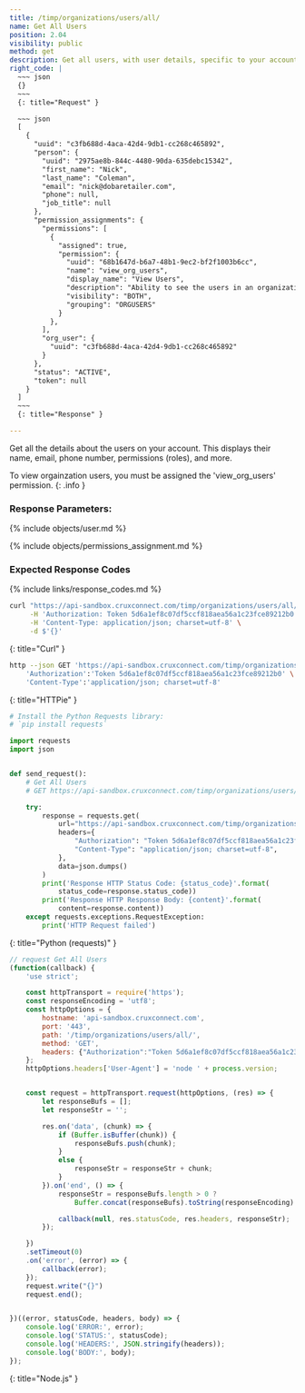 ```yaml
---
title: /timp/organizations/users/all/
name: Get All Users
position: 2.04
visibility: public
method: get
description: Get all users, with user details, specific to your account
right_code: |
  ~~~ json
  {}
  ~~~
  {: title="Request" }

  ~~~ json
  [
    {
      "uuid": "c3fb688d-4aca-42d4-9db1-cc268c465892",
      "person": {
        "uuid": "2975ae8b-844c-4480-90da-635debc15342",
        "first_name": "Nick",
        "last_name": "Coleman",
        "email": "nick@dobaretailer.com",
        "phone": null,
        "job_title": null
      },
      "permission_assignments": {
        "permissions": [
          {
            "assigned": true,
            "permission": {
              "uuid": "68b1647d-b6a7-48b1-9ec2-bf2f1003b6cc",
              "name": "view_org_users",
              "display_name": "View Users",
              "description": "Ability to see the users in an organization",
              "visibility": "BOTH",
              "grouping": "ORGUSERS"
            }
          },
        ],
        "org_user": {
          "uuid": "c3fb688d-4aca-42d4-9db1-cc268c465892"
        }
      },
      "status": "ACTIVE",
      "token": null
    }
  ]
  ~~~
  {: title="Response" }

---
```

Get all the details about the users on your account. This displays their name, email, phone number, permissions (roles), and more.

To view orgainzation users, you must be assigned the 'view_org_users' permission.
{: .info }


### Response Parameters:

{% include objects/user.md %}

{% include objects/permissions_assignment.md %}

### Expected Response Codes

{% include links/response_codes.md %}


~~~ bash
curl "https://api-sandbox.cruxconnect.com/timp/organizations/users/all/" \
     -H 'Authorization: Token 5d6a1ef8c07df5ccf818aea56a1c23fce89212b0' \
     -H 'Content-Type: application/json; charset=utf-8' \
     -d $'{}'

~~~
{: title="Curl" }

~~~ bash
http --json GET 'https://api-sandbox.cruxconnect.com/timp/organizations/users/all/' \
    'Authorization':'Token 5d6a1ef8c07df5ccf818aea56a1c23fce89212b0' \
    'Content-Type':'application/json; charset=utf-8'


~~~
{: title="HTTPie" }

~~~ python
# Install the Python Requests library:
# `pip install requests`

import requests
import json


def send_request():
    # Get All Users
    # GET https://api-sandbox.cruxconnect.com/timp/organizations/users/all/

    try:
        response = requests.get(
            url="https://api-sandbox.cruxconnect.com/timp/organizations/users/all/",
            headers={
                "Authorization": "Token 5d6a1ef8c07df5ccf818aea56a1c23fce89212b0",
                "Content-Type": "application/json; charset=utf-8",
            },
            data=json.dumps()
        )
        print('Response HTTP Status Code: {status_code}'.format(
            status_code=response.status_code))
        print('Response HTTP Response Body: {content}'.format(
            content=response.content))
    except requests.exceptions.RequestException:
        print('HTTP Request failed')

~~~
{: title="Python (requests)" }

~~~ javascript
// request Get All Users
(function(callback) {
    'use strict';

    const httpTransport = require('https');
    const responseEncoding = 'utf8';
    const httpOptions = {
        hostname: 'api-sandbox.cruxconnect.com',
        port: '443',
        path: '/timp/organizations/users/all/',
        method: 'GET',
        headers: {"Authorization":"Token 5d6a1ef8c07df5ccf818aea56a1c23fce89212b0","Content-Type":"application/json; charset=utf-8"}
    };
    httpOptions.headers['User-Agent'] = 'node ' + process.version;


    const request = httpTransport.request(httpOptions, (res) => {
        let responseBufs = [];
        let responseStr = '';

        res.on('data', (chunk) => {
            if (Buffer.isBuffer(chunk)) {
                responseBufs.push(chunk);
            }
            else {
                responseStr = responseStr + chunk;
            }
        }).on('end', () => {
            responseStr = responseBufs.length > 0 ?
                Buffer.concat(responseBufs).toString(responseEncoding) : responseStr;

            callback(null, res.statusCode, res.headers, responseStr);
        });

    })
    .setTimeout(0)
    .on('error', (error) => {
        callback(error);
    });
    request.write("{}")
    request.end();


})((error, statusCode, headers, body) => {
    console.log('ERROR:', error);
    console.log('STATUS:', statusCode);
    console.log('HEADERS:', JSON.stringify(headers));
    console.log('BODY:', body);
});

~~~
{: title="Node.js" }
